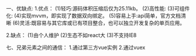 一、优缺点:
  1.优点：
    (1)轻巧:源码体积压缩后仅为25.11kb。
    (2)高性能:
    (3)可组件化:
    (4)实现mvvm，即实现了数据双向绑定。
    (5)容易上手:api简单，官方文档清晰
    (6)灵活:既容易与其它库或已有项目整合，也可以独立开发复杂的单页应用。

  2.缺点：
    (1)由个人维护
    (2)生态不如react大
    (3)不支持IE8

七、兄弟元素之间的通信：
  1.通过第三方vue实例
  2.通过vuex

